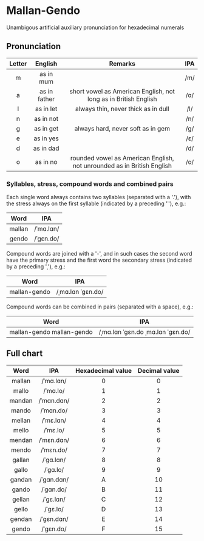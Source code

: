 # Mallan-Gendo
Unambigous artificial auxiliary pronunciation for hexadecimal numerals

## Pronunciation
|Letter|English|Remarks|IPA|
|:-:|:-----:|:-----:|:-:|
|m|as in mum||/m/|
|a|as in father|short vowel as American English, not long as in British English|/&#x0251;/|
|l|as in let|always thin, never thick as in dull|/l/|
|n|as in not||/n/|
|g|as in get|always hard, never soft as in gem|/g/|
|e|as in yes||/&#x025B;/|
|d|as in dad||/d/|
|o|as in no|rounded vowel as American English, not unrounded as in British English|/o/|

### Syllables, stress, compound words and combined pairs 
Each single word always contains two syllables (separated with a '.'), with the stress always on the first syllable (indicated by a preceding '&#0712;'), e.g.:

|Word|IPA|
|:-:|:-:|
|mallan|/&#0712;m&#x0251;.l&#x0251;n/|
|gendo|/&#0712;g&#x025B;n.do/|

Compound words are joined with a '-', and in such cases the second word have the primary stress and the first word the secondary stress (indicated by a preceding '&#0716;'), e.g.:

|Word|IPA|
|:-:|:-:|
|mallan-gendo|/&#0716;m&#x0251;.l&#x0251;n &#0712;g&#x025B;n.do/|

Compound words can be combined in pairs (separated with a space), e.g.:

|Word|IPA|
|:-:|:-:|
|mallan-gendo mallan-gendo|/&#0716;m&#x0251;.l&#x0251;n &#0712;g&#x025B;n.do &#0716;m&#x0251;.l&#x0251;n &#0712;g&#x025B;n.do/|

## Full chart
|Word|IPA|Hexadecimal value|Decimal value|
|:-:|:-:|:-:|:-:|
|mallan|/&#0712;m&#x0251;.l&#x0251;n/|0|0|
|mallo|/&#0712;m&#x0251;.lo/|1|1|
|mandan|/&#0712;m&#x0251;n.d&#x0251;n/|2|2|
|mando|/&#0712;m&#x0251;n.do/|3|3|
|mellan|/&#0712;m&#x025B;.l&#x0251;n/|4|4|
|mello|/&#0712;m&#x025B;.lo/|5|5|
|mendan|/&#0712;m&#x025B;n.d&#x0251;n/|6|6|
|mendo|/&#0712;m&#x025B;n.do/|7|7|
|gallan|/&#0712;g&#x0251;.l&#x0251;n/|8|8|
|gallo|/&#0712;g&#x0251;.lo/|9|9|
|gandan|/&#0712;g&#x0251;n.d&#x0251;n/|A|10|
|gando|/&#0712;g&#x0251;n.do/|B|11|
|gellan|/&#0712;g&#x025B;.l&#x0251;n/|C|12|
|gello|/&#0712;g&#x025B;.lo/|D|13|
|gendan|/&#0712;g&#x025B;n.d&#x0251;n/|E|14|
|gendo|/&#0712;g&#x025B;n.do/|F|15|

